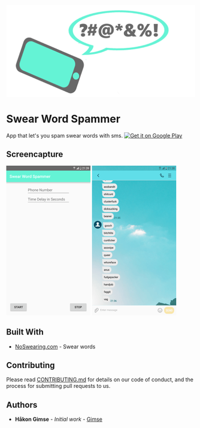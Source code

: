 ![Promoimage](promobilde.png)

# Swear Word Spammer

App that let's you spam swear words with sms. <a href='https://play.google.com/store/apps/details?id=com.easybrain.sudoku.android&pcampaignid=MKT-Other-global-all-co-prtnr-py-PartBadge-Mar2515-1'><img alt='Get it on Google Play' src='https://play.google.com/intl/en_us/badges/images/generic/en_badge_web_generic.png' height="46"/></a>

## Screencapture

![Screenshot1](Screenshot1_resized.png)  ![Screenshot2](Screenshot2_resized.png)

## Built With

* [NoSwearing.com](https://www.noswearing.com) - Swear words

## Contributing

Please read [CONTRIBUTING.md](CONTRIBUTING.md) for details on our code of conduct, and the process for submitting pull requests to us.

## Authors

* **Håkon Gimse** - *Initial work* - [Gimse](https://github.com/gimse)


